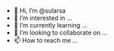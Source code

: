 - 👋 Hi, I’m @sularsa
- 👀 I’m interested in ...
- 🌱 I’m currently learning ...
- 💞️ I’m looking to collaborate on ...
- 📫 How to reach me ...

<!---
sularsa/sularsa is a ✨ special ✨ repository because its `README.md` (this file) appears on your GitHub profile.
You can click the Preview link to take a look at your changes.
--->
